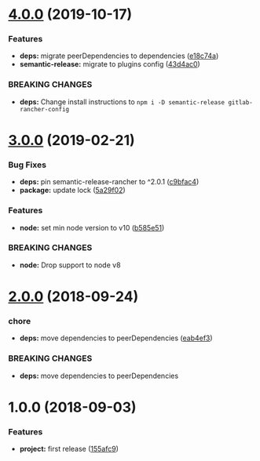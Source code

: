 # [4.0.0](https://github.com/lgaticaq/gitlab-rancher-config/compare/v3.0.0...v4.0.0) (2019-10-17)


### Features

* **deps:** migrate peerDependencies to dependencies ([e18c74a](https://github.com/lgaticaq/gitlab-rancher-config/commit/e18c74aa525e0d2b9d6021b5abe0a441ce528309))
* **semantic-release:** migrate to plugins config ([43d4ac0](https://github.com/lgaticaq/gitlab-rancher-config/commit/43d4ac0fa43a0db4198e73c4aed99f39093f01fd))


### BREAKING CHANGES

* **deps:** Change install instructions to `npm i -D semantic-release gitlab-rancher-config`

# [3.0.0](https://github.com/lgaticaq/gitlab-rancher-config/compare/v2.0.0...v3.0.0) (2019-02-21)


### Bug Fixes

* **deps:** pin semantic-release-rancher to ^2.0.1 ([c9bfac4](https://github.com/lgaticaq/gitlab-rancher-config/commit/c9bfac4))
* **package:** update lock ([5a29f02](https://github.com/lgaticaq/gitlab-rancher-config/commit/5a29f02))


### Features

* **node:** set min node version to v10 ([b585e51](https://github.com/lgaticaq/gitlab-rancher-config/commit/b585e51))


### BREAKING CHANGES

* **node:** Drop support to node v8

# [2.0.0](https://github.com/lgaticaq/gitlab-rancher-config/compare/v1.0.0...v2.0.0) (2018-09-24)


### chore

* **deps:** move dependencies to peerDependencies ([eab4ef3](https://github.com/lgaticaq/gitlab-rancher-config/commit/eab4ef3))


### BREAKING CHANGES

* **deps:** move dependencies to peerDependencies

# 1.0.0 (2018-09-03)


### Features

* **project:** first release ([155afc9](https://github.com/lgaticaq/gitlab-rancher-config/commit/155afc9))
